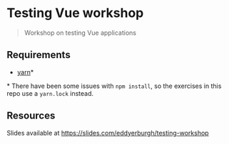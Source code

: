 # Testing Vue workshop

> Workshop on testing Vue applications

## Requirements

- [yarn](https://yarnpkg.com/lang/en/docs/install/#mac-stable)\*

\* There have been some issues with `npm install`, so the exercises in this repo use a `yarn.lock` instead.

## Resources

Slides available at https://slides.com/eddyerburgh/testing-workshop
